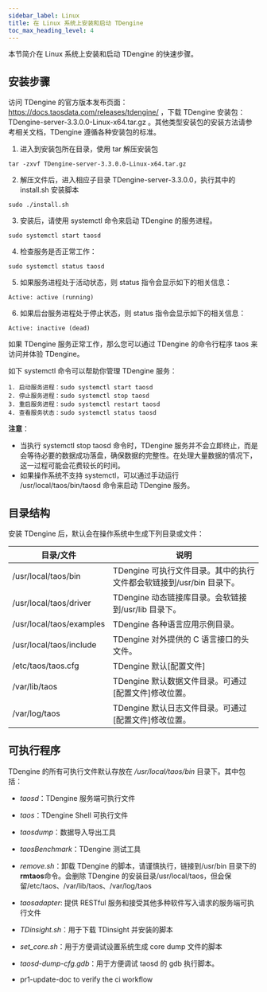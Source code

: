 ```yaml
---
sidebar_label: Linux
title: 在 Linux 系统上安装和启动 TDengine
toc_max_heading_level: 4
---
```


本节简介在 Linux 系统上安装和启动 TDengine 的快速步骤。

## 安装步骤

访问 TDengine 的官方版本发布页面：https://docs.taosdata.com/releases/tdengine/ ，下载 TDengine 安装包：TDengine-server-3.3.0.0-Linux-x64.tar.gz 。其他类型安装包的安装方法请参考相关文档，TDengine 遵循各种安装包的标准。

1. 进入到安装包所在目录，使用 tar 解压安装包
```shell
tar -zxvf TDengine-server-3.3.0.0-Linux-x64.tar.gz
```

2. 解压文件后，进入相应子目录 TDengine-server-3.3.0.0，执行其中的 install.sh 安装脚本
```shell
sudo ./install.sh
```

3. 安装后，请使用 systemctl 命令来启动 TDengine 的服务进程。
```shell
sudo systemctl start taosd
```

4. 检查服务是否正常工作：
```shell
sudo systemctl status taosd
```

5. 如果服务进程处于活动状态，则 status 指令会显示如下的相关信息：
```shell
Active: active (running)
```

6. 如果后台服务进程处于停止状态，则 status 指令会显示如下的相关信息：
```shell
Active: inactive (dead)
```

如果 TDengine 服务正常工作，那么您可以通过 TDengine 的命令行程序 taos 来访问并体验 TDengine。

如下 systemctl 命令可以帮助你管理 TDengine 服务：
```shell
1. 启动服务进程：sudo systemctl start taosd
2. 停止服务进程：sudo systemctl stop taosd
3. 重启服务进程：sudo systemctl restart taosd
4. 查看服务状态：sudo systemctl status taosd
```

**注意**：
- 当执行 systemctl stop taosd 命令时，TDengine 服务并不会立即终止，而是会等待必要的数据成功落盘，确保数据的完整性。在处理大量数据的情况下，这一过程可能会花费较长的时间。
- 如果操作系统不支持 systemctl，可以通过手动运行 /usr/local/taos/bin/taosd 命令来启动 TDengine 服务。


## 目录结构

安装 TDengine 后，默认会在操作系统中生成下列目录或文件：

| 目录/文件                 | 说明                                                                 |
| ------------------------- | -------------------------------------------------------------------- |
| /usr/local/taos/bin       | TDengine 可执行文件目录。其中的执行文件都会软链接到/usr/bin 目录下。 |
| /usr/local/taos/driver    | TDengine 动态链接库目录。会软链接到/usr/lib 目录下。                 |
| /usr/local/taos/examples  | TDengine 各种语言应用示例目录。                                      |
| /usr/local/taos/include   | TDengine 对外提供的 C 语言接口的头文件。                             |
| /etc/taos/taos.cfg        | TDengine 默认[配置文件]                                              |
| /var/lib/taos             | TDengine 默认数据文件目录。可通过[配置文件]修改位置。                |
| /var/log/taos             | TDengine 默认日志文件目录。可通过[配置文件]修改位置。                |

## 可执行程序

TDengine 的所有可执行文件默认存放在 _/usr/local/taos/bin_ 目录下。其中包括：

- _taosd_：TDengine 服务端可执行文件
- _taos_：TDengine Shell 可执行文件
- _taosdump_：数据导入导出工具
- _taosBenchmark_：TDengine 测试工具
- _remove.sh_：卸载 TDengine 的脚本，请谨慎执行，链接到/usr/bin 目录下的**rmtaos**命令。会删除 TDengine 的安装目录/usr/local/taos，但会保留/etc/taos、/var/lib/taos、/var/log/taos
- _taosadapter_: 提供 RESTful 服务和接受其他多种软件写入请求的服务端可执行文件
- _TDinsight.sh_：用于下载 TDinsight 并安装的脚本
- _set_core.sh_：用于方便调试设置系统生成 core dump 文件的脚本
- _taosd-dump-cfg.gdb_：用于方便调试 taosd 的 gdb 执行脚本。

- pr1-update-doc to verify the ci workflow